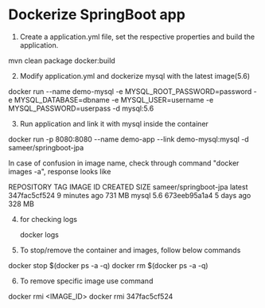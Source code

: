 # Dockerize SpringBoot app

1. Create a application.yml file, set the respective properties and build the application.

mvn clean package docker:build


2. Modify application.yml and dockerize mysql with the latest image(5.6)

docker run --name demo-mysql -e MYSQL_ROOT_PASSWORD=password -e 
MYSQL_DATABASE=dbname -e 
MYSQL_USER=username -e 
MYSQL_PASSWORD=userpass
-d mysql:5.6

3. Run application and link it with mysql inside the container 

docker run -p 8080:8080 --name 
demo-app --link demo-mysql:mysql 
-d sameer/springboot-jpa

In case of confusion in image name, check through command "docker images -a", response looks like

REPOSITORY              TAG                 IMAGE ID            CREATED             SIZE
sameer/springboot-jpa   latest              347fac5cf524        9 minutes ago       731 MB
mysql                   5.6                 673eeb95a1a4        5 days ago          328 MB

4. for checking logs

   docker logs <app-name>
   
5. To stop/remove the container and images, follow below commands

docker stop $(docker ps -a -q)
docker rm $(docker ps -a -q)

6. To remove specific image use command 

docker rmi <IMAGE_ID>
docker rmi 347fac5cf524




